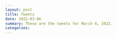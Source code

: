 ```yaml
---
layout: post
title: Tweets
date: 2022-03-06
summary: These are the tweets for March 6, 2022.
categories:
---
```


